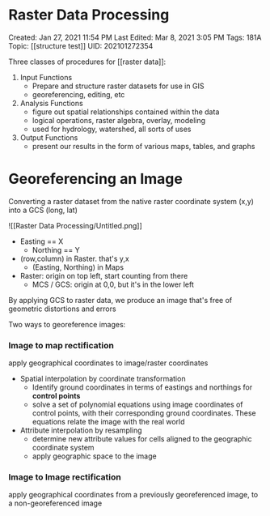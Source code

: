 # Raster Data Processing

Created: Jan 27, 2021 11:54 PM
Last Edited: Mar 8, 2021 3:05 PM
Tags: 181A
Topic: [[structure test]]
UID: 202101272354

Three classes of procedures for [[raster data]]:

1. Input Functions
    - Prepare and structure raster datasets for use in GIS
    - georeferencing, editing, etc
2. Analysis Functions
    - figure out spatial relationships contained within the data
    - logical operations, raster algebra, overlay, modeling
    - used for hydrology, watershed, all sorts of uses
3. Output Functions
    - present our results in the form of various maps, tables, and graphs

# Georeferencing an Image

Converting a raster dataset from the native raster coordinate system (x,y) into a GCS (long, lat)

![[Raster Data Processing/Untitled.png]]

- Easting == X
    - Northing == Y
- (row,column) in Raster. that's y,x
    - (Easting, Northing) in Maps
- Raster: origin on top left, start counting from there
    - MCS / GCS: origin at 0,0, but it's in the lower left

By applying GCS to raster data, we produce an image that's free of geometric distortions and errors

Two ways to georeference images:

### Image to map rectification

apply geographical coordinates to image/raster coordinates

- Spatial interpolation by coordinate transformation
    - Identify ground coordinates in terms of eastings and northings for **control points**
    - solve a set of polynomial equations using image coordinates of control points, with their corresponding ground coordinates. These equations relate the image with the real world
- Attribute interpolation by resampling
    - determine new attribute values for cells aligned to the geographic coordinate system
    - apply geographic space to the image

### Image to Image rectification

apply geographical coordinates from a previously georeferenced image, to a non-georeferenced image